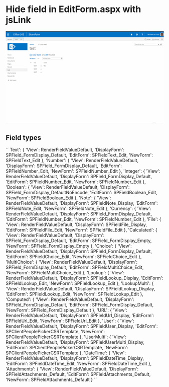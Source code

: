 # Hide field in EditForm.aspx with jsLink

![alt text](https://github.com/giuleon/jsLink/blob/master/jsLink%20hidefield.gif "Hide field in EditForm.aspx")

## Field types

´´
Text': {
                        'View': RenderFieldValueDefault,
                        'DisplayForm': SPField_FormDisplay_Default,
                        'EditForm': SPFieldText_Edit,
                        'NewForm': SPFieldText_Edit
                    },
                    'Number': {
                        'View': RenderFieldValueDefault,
                        'DisplayForm': SPField_FormDisplay_Default,
                        'EditForm': SPFieldNumber_Edit,
                        'NewForm': SPFieldNumber_Edit
                    },
                    'Integer': {
                        'View': RenderFieldValueDefault,
                        'DisplayForm': SPField_FormDisplay_Default,
                        'EditForm': SPFieldNumber_Edit,
                        'NewForm': SPFieldNumber_Edit
                    },
                    'Boolean': {
                        'View': RenderFieldValueDefault,
                        'DisplayForm': SPField_FormDisplay_DefaultNoEncode,
                        'EditForm': SPFieldBoolean_Edit,
                        'NewForm': SPFieldBoolean_Edit
                    },
                    'Note': {
                        'View': RenderFieldValueDefault,
                        'DisplayForm': SPFieldNote_Display,
                        'EditForm': SPFieldNote_Edit,
                        'NewForm': SPFieldNote_Edit
                    },
                    'Currency': {
                        'View': RenderFieldValueDefault,
                        'DisplayForm': SPField_FormDisplay_Default,
                        'EditForm': SPFieldNumber_Edit,
                        'NewForm': SPFieldNumber_Edit
                    },
                    'File': {
                        'View': RenderFieldValueDefault,
                        'DisplayForm': SPFieldFile_Display,
                        'EditForm': SPFieldFile_Edit,
                        'NewForm': SPFieldFile_Edit
                    },
                    'Calculated': {
                        'View': RenderFieldValueDefault,
                        'DisplayForm': SPField_FormDisplay_Default,
                        'EditForm': SPField_FormDisplay_Empty,
                        'NewForm': SPField_FormDisplay_Empty
                    },
                    'Choice': {
                        'View': RenderFieldValueDefault,
                        'DisplayForm': SPField_FormDisplay_Default,
                        'EditForm': SPFieldChoice_Edit,
                        'NewForm': SPFieldChoice_Edit
                    },
                    'MultiChoice': {
                        'View': RenderFieldValueDefault,
                        'DisplayForm': SPField_FormDisplay_Default,
                        'EditForm': SPFieldMultiChoice_Edit,
                        'NewForm': SPFieldMultiChoice_Edit
                    },
                    'Lookup': {
                        'View': RenderFieldValueDefault,
                        'DisplayForm': SPFieldLookup_Display,
                        'EditForm': SPFieldLookup_Edit,
                        'NewForm': SPFieldLookup_Edit
                    },
                    'LookupMulti': {
                        'View': RenderFieldValueDefault,
                        'DisplayForm': SPFieldLookup_Display,
                        'EditForm': SPFieldLookup_Edit,
                        'NewForm': SPFieldLookup_Edit
                    },
                    'Computed': {
                        'View': RenderFieldValueDefault,
                        'DisplayForm': SPField_FormDisplay_Default,
                        'EditForm': SPField_FormDisplay_Default,
                        'NewForm': SPField_FormDisplay_Default
                    },
                    'URL': {
                        'View': RenderFieldValueDefault,
                        'DisplayForm': SPFieldUrl_Display,
                        'EditForm': SPFieldUrl_Edit,
                        'NewForm': SPFieldUrl_Edit
                    },
                    'User': {
                        'View': RenderFieldValueDefault,
                        'DisplayForm': SPFieldUser_Display,
                        'EditForm': SPClientPeoplePickerCSRTemplate,
                        'NewForm': SPClientPeoplePickerCSRTemplate
                    },
                    'UserMulti': {
                        'View': RenderFieldValueDefault,
                        'DisplayForm': SPFieldUserMulti_Display,
                        'EditForm': SPClientPeoplePickerCSRTemplate,
                        'NewForm': SPClientPeoplePickerCSRTemplate
                    },
                    'DateTime': {
                        'View': RenderFieldValueDefault,
                        'DisplayForm': SPFieldDateTime_Display,
                        'EditForm': SPFieldDateTime_Edit,
                        'NewForm': SPFieldDateTime_Edit
                    },
                    'Attachments': {
                        'View': RenderFieldValueDefault,
                        'DisplayForm': SPFieldAttachments_Default,
                        'EditForm': SPFieldAttachments_Default,
                        'NewForm': SPFieldAttachments_Default
                    }
´´
